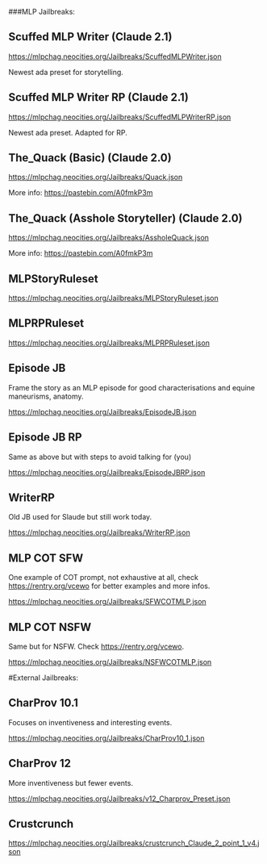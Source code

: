 ###MLP Jailbreaks:

## Scuffed MLP Writer (Claude 2.1)

https://mlpchag.neocities.org/Jailbreaks/ScuffedMLPWriter.json

Newest ada preset for storytelling.

## Scuffed MLP Writer RP (Claude 2.1)

https://mlpchag.neocities.org/Jailbreaks/ScuffedMLPWriterRP.json

Newest ada preset. Adapted for RP.

## The_Quack (Basic) (Claude 2.0)

https://mlpchag.neocities.org/Jailbreaks/Quack.json

More info: https://pastebin.com/A0fmkP3m 

## The_Quack (Asshole Storyteller) (Claude 2.0)

https://mlpchag.neocities.org/Jailbreaks/AssholeQuack.json

More info: https://pastebin.com/A0fmkP3m

## MLPStoryRuleset

https://mlpchag.neocities.org/Jailbreaks/MLPStoryRuleset.json

## MLPRPRuleset

https://mlpchag.neocities.org/Jailbreaks/MLPRPRuleset.json

## Episode JB

Frame the story as an MLP episode for good characterisations and equine maneurisms, anatomy. 

https://mlpchag.neocities.org/Jailbreaks/EpisodeJB.json

## Episode JB RP

Same as above but with steps to avoid talking for (you)

https://mlpchag.neocities.org/Jailbreaks/EpisodeJBRP.json

## WriterRP

Old JB used for Slaude but still work today.

https://mlpchag.neocities.org/Jailbreaks/WriterRP.json

## MLP COT SFW

One example of COT prompt, not exhaustive at all, check https://rentry.org/vcewo for better examples and more infos. 

https://mlpchag.neocities.org/Jailbreaks/SFWCOTMLP.json

## MLP COT NSFW

Same but for NSFW. Check https://rentry.org/vcewo.

https://mlpchag.neocities.org/Jailbreaks/NSFWCOTMLP.json

#External Jailbreaks:

## CharProv 10.1

Focuses on inventiveness and interesting events.

https://mlpchag.neocities.org/Jailbreaks/CharProv10_1.json

## CharProv 12

More inventiveness but fewer events.

https://mlpchag.neocities.org/Jailbreaks/v12_Charprov_Preset.json

## Crustcrunch

https://mlpchag.neocities.org/Jailbreaks/crustcrunch_Claude_2_point_1_v4.json